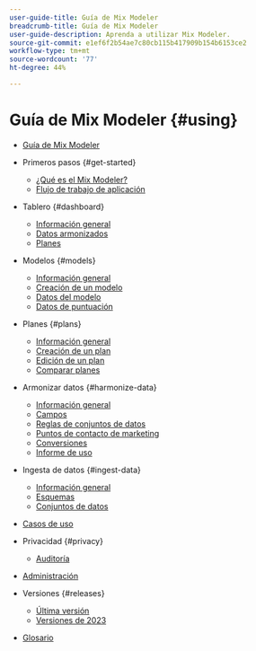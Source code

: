 ```yaml
---
user-guide-title: Guía de Mix Modeler
breadcrumb-title: Guía de Mix Modeler
user-guide-description: Aprenda a utilizar Mix Modeler.
source-git-commit: e1ef6f2b54ae7c80cb115b417909b154b6153ce2
workflow-type: tm+mt
source-wordcount: '77'
ht-degree: 44%

---
```



# Guía de Mix Modeler {#using}

+ [Guía de Mix Modeler](overview.md)

+ Primeros pasos {#get-started}
   + [¿Qué es el Mix Modeler?](get-started/about.md)
   + [Flujo de trabajo de aplicación](get-started/workflow.md)

+ Tablero {#dashboard}
   + [Información general](dashboard/overview.md)
   + [Datos armonizados](dashboard/harmonized-data.md)
   + [Planes](dashboard/plans.md)

+ Modelos {#models}
   + [Información general](models/overview.md)
   + [Creación de un modelo](models/create.md)
   + [Datos del modelo](models/insights.md)
   + [Datos de puntuación](models/scoring-data.md)

+ Planes {#plans}
   + [Información general](plans/overview.md)
   + [Creación de un plan](plans/create.md)
   + [Edición de un plan](plans/edit.md)
   + [Comparar planes](plans/compare.md)

+ Armonizar datos {#harmonize-data}
   + [Información general](harmonize-data/overview.md)
   + [Campos](harmonize-data/fields.md)
   + [Reglas de conjuntos de datos](harmonize-data/dataset-rules.md)
   + [Puntos de contacto de marketing](harmonize-data/marketing-touchpoints.md)
   + [Conversiones](harmonize-data/conversions.md)
   + [Informe de uso](harmonize-data/usage-report.md)

+ Ingesta de datos {#ingest-data}
   + [Información general](ingest-data/overview.md)
   + [Esquemas](ingest-data/schemas.md)
   + [Conjuntos de datos](ingest-data/datasets.md)

+ [Casos de uso](use-cases.md)

+ Privacidad {#privacy}
   + [Auditoría](privacy/audit.md)

+ [Administración](administration.md)

+ Versiones {#releases}
   + [Última versión](releases/latest.md)
   + [Versiones de 2023](releases/2023.md)

+ [Glosario](glossary.md)

